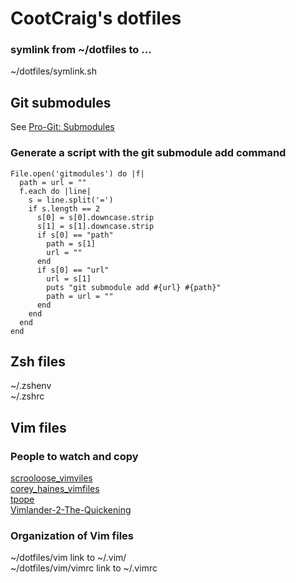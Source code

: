 CootCraig's dotfiles
====================
### symlink from ~/dotfiles to ...
~/dotfiles/symlink.sh    

Git submodules
--------------
See [Pro-Git: Submodules](http://progit.org/book/ch6-6.html)   

### Generate a script with the git submodule add command
    File.open('gitmodules') do |f|
      path = url = ""
      f.each do |line|
        s = line.split('=')
        if s.length == 2
          s[0] = s[0].downcase.strip
          s[1] = s[1].downcase.strip
          if s[0] == "path"
            path = s[1]
            url = ""
          end
          if s[0] == "url"
            url = s[1]
            puts "git submodule add #{url} #{path}"
            path = url = ""
          end
        end
      end
    end

Zsh files
---------
~/.zshenv    
~/.zshrc    

Vim files
---------
### People to watch and copy
[scrooloose_vimviles](https://github.com/scrooloose/vimfiles)    
[corey_haines_vimfiles](https://github.com/coreyhaines/vimfiles)    
[tpope](https://github.com/tpope/tpope)    
[Vimlander-2-The-Quickening](https://github.com/spicycode/Vimlander-2-The-Quickening)   

### Organization of Vim files
~/dotfiles/vim   link to ~/.vim/    
~/dotfiles/vim/vimrc  link to ~/.vimrc    

